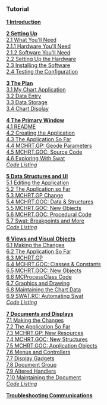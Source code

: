 ---
---

### Tutorial

**[1 Introduction](Tutorial/Introduction.md)**  

**[2 Setting Up](Tutorial/Setting_Up.md)**  
	[2.1 What You'll Need](Tutorial/Setting_Up.md#21-what-youll-need)  
	[2.1.1 Hardware You'll Need](Tutorial/Setting_Up.md#211-hardware-youll-need)  
	[2.1.2 Software You'll Need](Tutorial/Setting_Up.md#212-software-youll-need)  
	[2.2 Setting Up the Hardware](Tutorial/Setting_Up.md#22-setting-up-the-hardware)  
	[2.3 Installing the Software](Tutorial/Setting_Up.md#23-installing-the-software)  
	[2.4 Testing the Configuration](Tutorial/Setting_Up.md#24-testing-the-configuration)  
	
**[3 The Plan](Tutorial/The_Plan.md)**  
	[3.1 My Chart Application](Tutorial/The_Plan.md#31-my-chart-application)  
	[3.2 Data Entry](Tutorial/The_Plan.md#32-data-entry)  
	[3.3 Data Storage](Tutorial/The_Plan.md#33-data-storage)  
	[3.4 Chart Display](Tutorial/The_Plan.md#34-chart-display)  
	
**[4 The Primary Window](Tutorial/The_Primary_Window.md)**  
	[4.1 README](Tutorial/The_Primary_Window.md#41-readme)  
	[4.2 Creating the Application](Tutorial/The_Primary_Window.md#42-creating-the-application)  
	[4.3 The Application So Far](Tutorial/The_Primary_Window.md#43-the-application-so-far)  
	[4.4 MCHRT.GP: Geode Parameters](Tutorial/The_Primary_Window.md#44-mchrtgp-geode-parameters)  
	[4.5 MCHRT.GOC: Source Code](Tutorial/The_Primary_Window.md#45-mchrtgoc-source-code)  
	[4.6 Exploring With Swat](Tutorial/The_Primary_Window.md#46-exploring-with-swat)  
	_[Code Listing](Tutorial/The_Primary_Window.md#code-listing)_  
	
**[5 Data Structures and UI](Tutorial/Data_Structures_and_UI.md)**  
	[5.1 Editing the Application](Tutorial/Data_Structures_and_UI.md#51-editing-the-application)  
	[5.2 The Application so Far](Tutorial/Data_Structures_and_UI.md#52-the-application-so-far)  
	[5.3 MCHRT.GP Change](Tutorial/Data_Structures_and_UI.md#53-mchrtgp-change)  
	[5.4 MCHRT.GOC: Data & Structures](Tutorial/Data_Structures_and_UI.md#54-mchrtgoc-data-structures)  
	[5.5 MCHRT.GOC: New Objects](Tutorial/Data_Structures_and_UI.md#55-mchrtgoc-new-objects)  
	[5.6 MCHRT.GOC: Procedural Code](Tutorial/Data_Structures_and_UI.md#56-mchrtgoc-procedural-code)  
	[5.7 Swat: Breakpoints and More](Tutorial/Data_Structures_and_UI.md#57-swat-breakpoints-and-more)  
	_[Code Listing](Tutorial/Data_Structures_and_UI.md#code-listing)_  
	
**[6 Views and Visual Objects](Tutorial/Views_and_Visual_Objects.md)**  
	[6.1 Making the Changes](Tutorial/Views_and_Visual_Objects.md#61-making-the-changes)  
	[6.2 The Application So Far](Tutorial/Views_and_Visual_Objects.md#62-the-application-so-far)  
	[6.3 MCHRT.GP](Tutorial/Views_and_Visual_Objects.md#63-mchrtgp)  
	[6.4 MCHRT.GOC: Classes & Constants](Tutorial/Views_and_Visual_Objects.md#64-mchrtgoc-classes-&-constants)  
	[6.5 MCHRT.GOC: New Objects](Tutorial/Views_and_Visual_Objects.md#65-mchrtgoc-new-objects)  
	[6.6 MCProcessClass Code](Tutorial/Views_and_Visual_Objects.md#66-mcprocessclass-code)  
	[6.7 Graphics and Drawing](Tutorial/Views_and_Visual_Objects.md#67-graphics-and-drawing)  
	[6.8 Maintaining the Chart Data](Tutorial/Views_and_Visual_Objects.md#68-maintaining-the-chart-data)  
	[6.9 SWAT.RC: Automating Swat](Tutorial/Views_and_Visual_Objects.md#69-swatrc-automatin-swat)  
	_[Code Listing](Tutorial/Views_and_Visual_Objects.md#code-listing)_  

**[7 Documents and Displays](Tutorial/Documents_and_Displays.md)**  
	[7.1 Making the Changes](Tutorial/Documents_and_Displays.md#71-making-the-changes)  
	[7.2 The Application So Far](Tutorial/Documents_and_Displays.md#72-the-application-so-far)  
	[7.3 MCHRT.GP: New Resources](Tutorial/Documents_and_Displays.md#73-mchrtgp-new-resouces)  
	[7.4 MCHRT.GOC: New Structures](Tutorial/Documents_and_Displays.md#74-mchrtgoc-new-structures)  
	[7.5 MCHRT.GOC: Application Objects](Tutorial/Documents_and_Displays.md#75-mchrtgoc-application-objects)  
	[7.6 Menus and Controllers](Tutorial/Documents_and_Displays.md#76-menus-and-controllers)  
	[7.7 Display Gadgets](Tutorial/Documents_and_Displays.md#77-display-gadgets)  
	[7.8 Document Group](Tutorial/Documents_and_Displays.md#78-document-groups)  
	[7.9 Altered Handlers](Tutorial/Documents_and_Displays.md#79-altered-handlers)  
	[7.10 Maintaining the Document](Tutorial/Documents_and_Displays.md#710-maintaining-the-document)  
	_[Code Listing](Tutorial/Documents_and_Displays.md#code-listing)_  
	
**[Troubleshooting Communications](Tutorial/Troubleshooting_Communications.md)**
